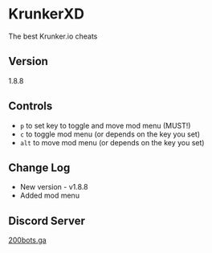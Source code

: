 # KrunkerXD
The best Krunker.io cheats

## Version
1.8.8

## Controls
* `p` to set key to toggle and move mod menu (MUST!)
* `c` to toggle mod menu (or depends on the key you set)
* `alt` to move mod menu (or depends on the key you set)

## Change Log
* New version - v1.8.8
* Added mod menu

## Discord Server
[200bots.ga](http://200bots.ga)
